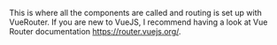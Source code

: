 This is where all the components are called and routing is set up with VueRouter.
If you are new to VueJS, I recommend having a look at Vue Router documentation https://router.vuejs.org/.